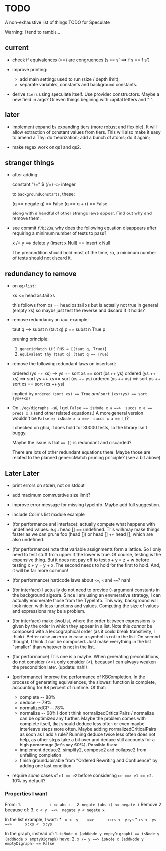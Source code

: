 TODO
====

A non-exhaustive list of things TODO for Speculate

Warning: I tend to ramble...


current
-------

* check if equivalences (==) are congruences (s == s' ==> f s == f s')

* improve printing:
  - add main settings used to run (size / depth limit);
  - separate variables, constants and background constants.

* derive `tiers` using speculate itself.  Use provided constructors.
  Maybe a new field in args?  Or even things begining with capital letters and
  ":".



later
-----

* Implement expand by expanding tiers (more robust and flexible).  It
  will allow extraction of constant values from tiers.  This will also make it
  easy to amend a Thy: do theorization; add a bunch of atoms; do it again;

* make regex work on qs1 and qs2.


stranger things
---------------

* after adding:

    constant "/=" $ (/=) -:> integer

  to `backgroundConstants`, these:

    (q == negate q) == False
       (q == q + r) == False

  along with a handful of other strange laws appear.
  Find out why and remove them.


* see commit `f7b323a`, why does the following equation disappears after
  requiring a minimum number of tests to pass?

    x /= y ==>        delete y (insert x Null) == insert x Null

  The precondition should hold most of the time, so, a minimum number of
  tests should not discard it.


redundancy to remove
--------------------

* on `eg/list`:

  xs <= head xs:tail xs

  this follows from xs == head xs:tail xs
  but is actually not true in general (empty xs)
  so maybe just test the reverse and discard if it holds?

* remove redundancy on taut example:

	taut q ==> subst n (taut q) p == subst n True p

  pruning principle:
  1. `genericMatch LHS RHS = [(taut q, True)]`
  2. `equivalent thy (taut q) (taut q == True)`

* remove the following redundant laws on insertsort:

	ordered (ys ++ xs) ==>       ys ++ sort xs == sort (xs ++ ys)
	ordered (ys ++ xs) ==>       sort ys ++ xs == sort (xs ++ ys)
	ordered (ys ++ xs) ==>  sort ys ++ sort xs == sort (xs ++ ys)

  implied by `ordered (sort xs) == True` *and* `sort (xs++ys) == sort (ys++xs)`

* On `./eg/digraphs -s6`, I get
  `False == isNode x a ==>  succs x a == preds x a`
  (and other related equations.) A more general version wouldn't be
  `False == isNode x a ==>  succs x a == []`?

  I checked on ghci, it does hold for 30000 tests, so the library isn't buggy.

  Maybe the issue is that `== []` is redundant and discarded?

  There are lots of other redundant equations there.  Maybe those are related
  to the planned genericMatch pruning principle?  (see a bit above)


Later Later
-----------

* print errors on stderr, not on stdout

* add maximum commutative size limit?

* improve error message for missing typeInfo.  Maybe add full suggestion.

* include Colin's list module example

* (for performance and interface): actually compute what happens with
  undefined values.  e.g.: head [] == undefined.  This will/may make things
  faster as we can prune foo (head []) or head [] ++ head [], which are also
  undefined.

* (for performance) note that variable assignments form a lattice.  So I only
  need to test stuff from upper if the lower is true.  Of course, testing is
  the expensive thing.  But it does not pay off to test x + y = z + w before
  testing x + y = y + x.  The second needs to hold for the first to hold.  And,
  it will be far more common!

* (for performance) hardcode laws about `<=`, `<` and `==`?  nah!

* (for interface) I actually do not need to provide 0-argument constants in the
  background algebra.  Since I am using an enumerative strategy, I can actually
  enumerate those from the TypeInfo.  This way, background will look nicer,
  with less functions and values.  Computing the size of values and expressions
  may be a problem.

* (for interface) make dwoList, where the order between expressions is given by
  the order in which they appear in a list.  Note this *cannot* be composed
  with a lexicographical order (as it could break transitivity, I think).
  Better raise an error in case a symbol is not in the list.  On second thought,
  I think it can be composed.  Just make everything in the list "smaller" than
  whatever is not in the list.

* (for performance) This one is a maybe.  When generating preconditions, do not
  consider (<=), only consider (<), because I can always weaken the
  precondition later.  (update: nah!)

* (performance) Improve the performance of KBCompletion.
  In the process of generating equivalences, the slowest function is complete,
  accounting for 88 percent of runtime.  Of that:
  - complete     -- 88%
  - deduce       -- 79%
  - normalizedCP -- 78%
  - normalize    -- 68%
  I don't think normalizedCriticalPairs / normalize can be optimized any
  further.  Maybe the problem comes with complete itself, that should deduce
  less often or even maybe interleave steps more often.  Maybe adding
  normalizedCriticalPairs as soon as I add a rule?  Running deduce twice less
  often does not help, as other steps take a bit over and deduce still accounts
  for a high percentage (let's say 60%).  Possible fixes:
  - implement deduce2, simplify2, compose2 and collapse2 from unfailing
    completion
  - finish groundJoinable from "Ordered Rewriting and Confluence" by
    adding one last condition

* require _some_ cases of `e1 == e2` before considering `ce ==> e1 == e2`.
  10% by default?


### Properties I want

From:
	1. `             i <= abs i   `
	2. `negate (abs i) <= negate i`
Remove 2 because of:
	3.  `x < y  ==>  negate y < negate x`

In the list example, I want:
	* ` x <  y    ==>      x:xs <  y:ys`
	* `xs <  ys   ==>      x:xs <  x:ys`

In the graph, instead of:
	1. `isNode x (addNode y emptyDigraph) == isNode y (addNode x emptyDigraph)`
have:
    2. `x /= y ==> isNode x (addNode y emptyDigraph) == False`
